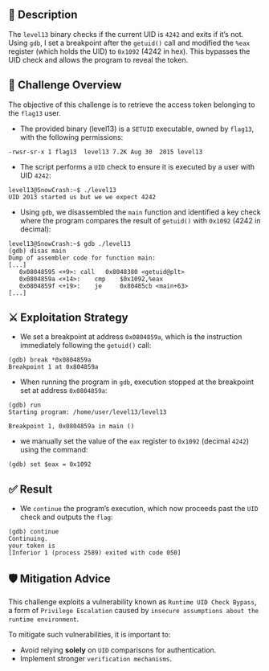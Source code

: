 ## 📄 Description

The `level13` binary checks if the current UID is `4242` and exits if it’s not. Using `gdb`, I set a breakpoint after the `getuid()` call and modified the `%eax` register (which holds the UID) to `0x1092` (4242 in hex). This bypasses the UID check and allows the program to reveal the token.

## 🧩 Challenge Overview

The objective of this challenge is to retrieve the access token belonging to the `flag13` user.

- The provided binary (level13) is a `SETUID` executable, owned by `flag13`, with the following permissions:

```
-rwsr-sr-x 1 flag13  level13 7.2K Aug 30  2015 level13
```

- The script performs a `UID` check to ensure it is executed by a user with UID `4242`:

```
level13@SnowCrash:~$ ./level13
UID 2013 started us but we we expect 4242
```

- Using `gdb`, we disassembled the `main` function and identified a key check where the program compares the result of `getuid()` with `0x1092` (4242 in decimal):

```
level13@SnowCrash:~$ gdb ./level13
(gdb) disas main
Dump of assembler code for function main:
[...]
   0x08048595 <+9>:	call   0x8048380 <getuid@plt>
   0x0804859a <+14>:	cmp    $0x1092,%eax
   0x0804859f <+19>:	je     0x80485cb <main+63>
[...]
```

## ⚔️ Exploitation Strategy

- We set a breakpoint at address `0x0804859a`, which is the instruction immediately following the `getuid()` call:

```
(gdb) break *0x0804859a
Breakpoint 1 at 0x804859a
```

- When running the program in `gdb`, execution stopped at the breakpoint set at address `0x0804859a`:

```
(gdb) run
Starting program: /home/user/level13/level13

Breakpoint 1, 0x0804859a in main ()
```

- we manually set the value of the `eax` register to `0x1092` (decimal `4242`) using the command:

```
(gdb) set $eax = 0x1092
```

## ✅ Result

- We `continue` the program’s execution, which now proceeds past the `UID` check and outputs the `flag`:

```
(gdb) continue
Continuing.
your token is
[Inferior 1 (process 2589) exited with code 050]
```

## 🛡️ Mitigation Advice

This challenge exploits a vulnerability known as `Runtime UID Check Bypass`, a form of `Privilege Escalation` caused by `insecure assumptions about the runtime environment`.

To mitigate such vulnerabilities, it is important to:

- Avoid relying **solely** on `UID` comparisons for authentication.
- Implement stronger `verification mechanisms`.
